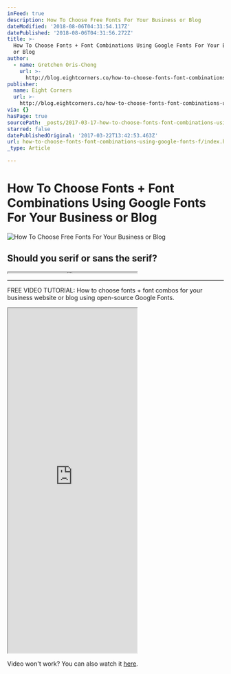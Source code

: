 ```yaml
---
inFeed: true
description: How To Choose Free Fonts For Your Business or Blog
dateModified: '2018-08-06T04:31:54.117Z'
datePublished: '2018-08-06T04:31:56.272Z'
title: >-
  How To Choose Fonts + Font Combinations Using Google Fonts For Your Business
  or Blog
author:
  - name: Gretchen Oris-Chong
    url: >-
      http://blog.eightcorners.co/how-to-choose-fonts-font-combinations-using-google-fonts
publisher:
  name: Eight Corners
  url: >-
    http://blog.eightcorners.co/how-to-choose-fonts-font-combinations-using-google-fonts
via: {}
hasPage: true
sourcePath: _posts/2017-03-17-how-to-choose-fonts-font-combinations-using-google-fonts.md
starred: false
datePublishedOriginal: '2017-03-22T13:42:53.463Z'
url: how-to-choose-fonts-font-combinations-using-google-fonts-f/index.html
_type: Article

---
```

# How To Choose Fonts + Font Combinations Using Google Fonts For Your Business or Blog
![How To Choose Free Fonts For Your Business or Blog](https://the-grid-user-content.s3-us-west-2.amazonaws.com/b0ba78e6-6c9a-46be-95d3-83d94a5227f9.png)

## Should you serif or sans the serif?

<iframe src="https://the-grid.github.io/ed-userhtml/?g=eJyVVM1u2kAQvucpJlyjxSZqq8qiqQoFGikSESKVeorW9sZe1Xis3XUoN96hl1RKX44n6eyaUDvCpuXALjM73_fNH8NzxuBW5kYooQ0sZJTanxoYuzo7G66E4RAhuXPzYbf9xZWRUSboBoXCQiizsWZMArMprNk7RIkfhQpqoTE3PChQm76R5jjE3k4YwzCQD5Y4PoSGGSZ9i_xZ6EjJwkjMyXfVRdcS85o4bngrepFp4XWCx_-J6dmcTsstVXYErrJ2C3LhbcXV0oj7nK_ESRjXI16aFNVrnH37g4P3H5CMXNFk8VXRBlaUYSZ1KuJ7-7QOWsMb3cxnsJzfXo9326ejMFpEjQZmiAU88qwUuiko4yE116p55Mq6nOHUKLlH_X0BjwowPPnbactOt_Pd9idM8vjoipGPtgXoU_EeQHv7feodKtDbk_SA8NsibOdrIV9wDUuEcYqoBUzJrOHCnTDGVShzbuul4U7LPIEZYpK9PJuigm9YKhiV5BRaAxlGNF5d_LWJr6mYLiYTWN4t54vrTzcBWFEGIapEPexF2ZNCViFquivYWO7whXstQju9VoMdcSidYGLOmaaHkWiI73-VsUBYu1EwdKrvH20yEPEceKbJxQ21QBpIqSP9rpRo62qppMYUgee5NRMySU2EKhdK9yP0Ulwzg6zKi7m83DeLaqVmTjlLnNrqkddFf9jZXm0VnieWmlrouF1XdtvfbSjHl6yW1KU_eMP892xwufT9wB8Eb99d2IvfKqz5J9CQNlOCSitymCupGU1eTtqeCegP0_5zuA" height="2" style=""></iframe>

---

FREE VIDEO TUTORIAL: How to choose fonts + font combos for your business website or blog using open-source Google Fonts.

<iframe src="https://the-grid.github.io/ed-userhtml/?g=eJyzKU4uyiwoUSguSrZVyigpKSi20tdPLkjN1cvM1y_xzveM8jSJCtfLKrYvtzU0sjBQy7A1NzJQsrPRh2i0AwDXQxUI" height="800" style=""></iframe>

Video won't work? You can also watch it [here][0].

[0]: https://youtu.be/ox2b6AtDr3w "How To Choose Fonts + Font Combinations Using Free Google Fonts For Your Business or Blog"